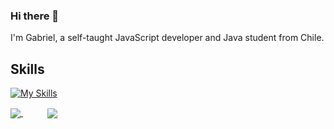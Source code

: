 ### Hi there 👋
I'm Gabriel, a self-taught JavaScript developer and Java student from Chile.

## Skills
[![My Skills](https://skillicons.dev/icons?i=java,js,html,css,bootstrap,jquery,nodejs,express,mongodb,mysql,postgres,bash,postman,git,vscode)](https://skillicons.dev)
<!-- This content will not appear in the rendered Markdown
## My Stats
[![Anurag's GitHub stats](https://github-readme-stats.vercel.app/api?username=soyunmate&hide=stars,contribs&count_private=true&show_icons=true&theme=aura)](https://github.com/anuraghazra/github-readme-stats)

[![Top Langs](https://github-readme-stats.vercel.app/api/top-langs/?username=soyunmate&theme=aura&layout=compact)](https://github.com/anuraghazra/github-readme-stats)
 -->
<a href="https://github.com/anuraghazra/github-readme-stats">
  <img align="center" src="https://github-readme-stats.vercel.app/api?username=soyunmate&hide=stars&count_private=true&show_icons=true&theme=aura" />
</a>
&nbsp
&nbsp
&nbsp
&nbsp
&nbsp
<a href="https://github.com/anuraghazra/convoychat">
  <img align="center" src="https://github-readme-stats.vercel.app/api/top-langs/?username=soyunmate&theme=aura&layout=compact" />
</a>

